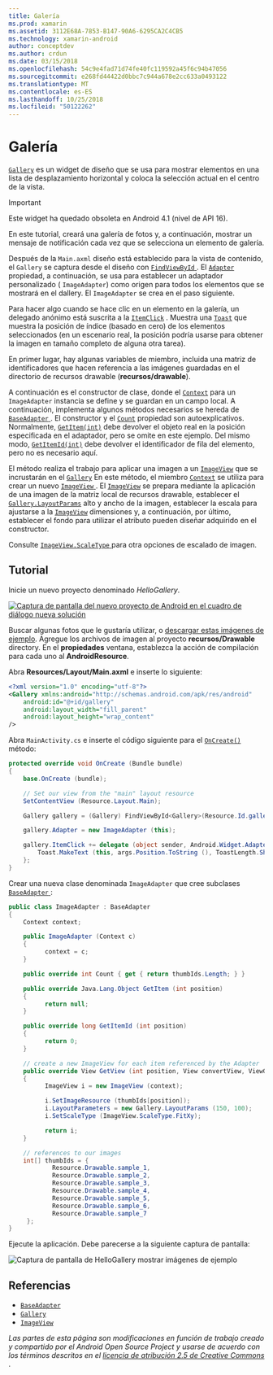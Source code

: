 ```yaml
---
title: Galería
ms.prod: xamarin
ms.assetid: 3112E68A-7853-B147-90A6-6295CA2C4CB5
ms.technology: xamarin-android
author: conceptdev
ms.author: crdun
ms.date: 03/15/2018
ms.openlocfilehash: 54c9e4fad71d74fe40fc119592a45f6c94b47056
ms.sourcegitcommit: e268fd44422d0bbc7c944a678e2cc633a0493122
ms.translationtype: MT
ms.contentlocale: es-ES
ms.lasthandoff: 10/25/2018
ms.locfileid: "50122262"
---
```

# <a name="gallery"></a>Galería

[`Gallery`](https://developer.xamarin.com/api/type/Android.Widget.Gallery/) es un widget de diseño que se usa para mostrar elementos en una lista de desplazamiento horizontal y coloca la selección actual en el centro de la vista.

> [!IMPORTANT]
> Este widget ha quedado obsoleta en Android 4.1 (nivel de API 16). 

En este tutorial, creará una galería de fotos y, a continuación, mostrar un mensaje de notificación cada vez que se selecciona un elemento de galería.

Después de la `Main.axml` diseño está establecido para la vista de contenido, el `Gallery` se captura desde el diseño con [ `FindViewById` ](https://developer.xamarin.com/api/member/Android.App.Activity.FindViewById/p/System.Int32/).
El [`Adapter`](https://developer.xamarin.com/api/property/Android.Widget.AdapterView.RawAdapter/)
propiedad, a continuación, se usa para establecer un adaptador personalizado ( `ImageAdapter`) como origen para todos los elementos que se mostrará en el dallery. El `ImageAdapter` se crea en el paso siguiente.

Para hacer algo cuando se hace clic en un elemento en la galería, un delegado anónimo está suscrita a la [`ItemClick`](https://developer.xamarin.com/api/event/Android.Widget.AdapterView.ItemClick/)
. Muestra una [`Toast`](https://developer.xamarin.com/api/type/Android.Widget.Toast/)
que muestra la posición de índice (basado en cero) de los elementos seleccionados (en un escenario real, la posición podría usarse para obtener la imagen en tamaño completo de alguna otra tarea).

En primer lugar, hay algunas variables de miembro, incluida una matriz de identificadores que hacen referencia a las imágenes guardadas en el directorio de recursos drawable (**recursos/drawable**).

A continuación es el constructor de clase, donde el [`Context`](https://developer.xamarin.com/api/type/Android.Content.Context/)
para un `ImageAdapter` instancia se define y se guardan en un campo local.
A continuación, implementa algunos métodos necesarios se hereda de [ `BaseAdapter` ](https://developer.xamarin.com/api/type/Android.Widget.BaseAdapter/).
El constructor y el [`Count`](https://developer.xamarin.com/api/property/Android.Widget.BaseAdapter.Count/)
propiedad son autoexplicativos. Normalmente, [`GetItem(int)`](https://developer.xamarin.com/api/member/Android.Widget.BaseAdapter.GetItem/p/System.Int32/)
debe devolver el objeto real en la posición especificada en el adaptador, pero se omite en este ejemplo. Del mismo modo, [`GetItemId(int)`](https://developer.xamarin.com/api/member/Android.Widget.BaseAdapter.GetItemId/p/System.Int32/)
debe devolver el identificador de fila del elemento, pero no es necesario aquí.

El método realiza el trabajo para aplicar una imagen a un [`ImageView`](https://developer.xamarin.com/api/type/Android.Widget.ImageView/)
que se incrustarán en el [`Gallery`](https://developer.xamarin.com/api/type/Android.Widget.Gallery/)
En este método, el miembro [`Context`](https://developer.xamarin.com/api/type/Android.Content.Context/)
se utiliza para crear un nuevo [ `ImageView` ](https://developer.xamarin.com/api/type/Android.Widget.ImageView/).
El [`ImageView`](https://developer.xamarin.com/api/type/Android.Widget.ImageView/)
se prepara mediante la aplicación de una imagen de la matriz local de recursos drawable, establecer el [`Gallery.LayoutParams`](https://developer.xamarin.com/api/type/Android.Widget.Gallery+LayoutParams/)
alto y ancho de la imagen, establecer la escala para ajustarse a la [`ImageView`](https://developer.xamarin.com/api/type/Android.Widget.ImageView/)
dimensiones y, a continuación, por último, establecer el fondo para utilizar el atributo pueden diseñar adquirido en el constructor.

Consulte [ `ImageView.ScaleType` ](https://developer.xamarin.com/api/type/Android.Widget.ImageView+ScaleType/) para otra opciones de escalado de imagen.

## <a name="walkthrough"></a>Tutorial

Inicie un nuevo proyecto denominado *HelloGallery*.

[![Captura de pantalla del nuevo proyecto de Android en el cuadro de diálogo nueva solución](gallery-images/hellogallery1-sml.png)](gallery-images/hellogallery1.png#lightbox)

Buscar algunas fotos que le gustaría utilizar, o [descargar estas imágenes de ejemplo](http://developer.android.com/shareables/sample_images.zip).
Agregue los archivos de imagen al proyecto **recursos/Drawable** directory. En el **propiedades** ventana, establezca la acción de compilación para cada uno al **AndroidResource**.

Abra **Resources/Layout/Main.axml** e inserte lo siguiente:

```xml
<?xml version="1.0" encoding="utf-8"?>
<Gallery xmlns:android="http://schemas.android.com/apk/res/android"
    android:id="@+id/gallery"
    android:layout_width="fill_parent"
    android:layout_height="wrap_content"
/>
```

Abra `MainActivity.cs` e inserte el código siguiente para el [`OnCreate()`](https://developer.xamarin.com/api/member/Android.App.Activity.OnCreate/p/Android.OS.Bundle/)
método:

```csharp
protected override void OnCreate (Bundle bundle)
{
    base.OnCreate (bundle);

    // Set our view from the "main" layout resource
    SetContentView (Resource.Layout.Main);

    Gallery gallery = (Gallery) FindViewById<Gallery>(Resource.Id.gallery);

    gallery.Adapter = new ImageAdapter (this);

    gallery.ItemClick += delegate (object sender, Android.Widget.AdapterView.ItemClickEventArgs args) {
        Toast.MakeText (this, args.Position.ToString (), ToastLength.Short).Show ();
    };
}
```

Crear una nueva clase denominada `ImageAdapter` que cree subclases [ `BaseAdapter` ](https://developer.xamarin.com/api/type/Android.Widget.BaseAdapter/):

```csharp
public class ImageAdapter : BaseAdapter
{
    Context context;

    public ImageAdapter (Context c)
    {
          context = c;
    }

    public override int Count { get { return thumbIds.Length; } }

    public override Java.Lang.Object GetItem (int position)
    {
          return null;
    }

    public override long GetItemId (int position)
    {
          return 0;
    }

    // create a new ImageView for each item referenced by the Adapter
    public override View GetView (int position, View convertView, ViewGroup parent)
    {
          ImageView i = new ImageView (context);

          i.SetImageResource (thumbIds[position]);
          i.LayoutParameters = new Gallery.LayoutParams (150, 100);
          i.SetScaleType (ImageView.ScaleType.FitXy);

          return i;
    }

    // references to our images
    int[] thumbIds = {
            Resource.Drawable.sample_1,
            Resource.Drawable.sample_2,
            Resource.Drawable.sample_3,
            Resource.Drawable.sample_4,
            Resource.Drawable.sample_5,
            Resource.Drawable.sample_6,
            Resource.Drawable.sample_7
     };
}

```

Ejecute la aplicación. Debe parecerse a la siguiente captura de pantalla:

![Captura de pantalla de HelloGallery mostrar imágenes de ejemplo](gallery-images/hellogallery3.png)



## <a name="references"></a>Referencias

-   [`BaseAdapter`](https://developer.xamarin.com/api/type/Android.Widget.BaseAdapter/)
-   [`Gallery`](https://developer.xamarin.com/api/type/Android.Widget.Gallery/)
-   [`ImageView`](https://developer.xamarin.com/api/type/Android.Widget.ImageView/)

*Las partes de esta página son modificaciones en función de trabajo creado y compartido por el Android Open Source Project y usarse de acuerdo con los términos descritos en el*
[*licencia de atribución 2.5 de Creative Commons* ](http://creativecommons.org/licenses/by/2.5/).


